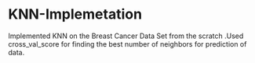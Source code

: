 # KNN-Implemetation
Implemented KNN on the Breast Cancer  Data Set from the scratch .Used cross_val_score for finding the best number of neighbors for prediction of data.
